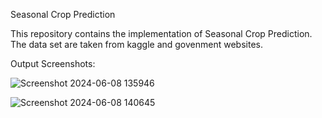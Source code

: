 Seasonal Crop Prediction

This repository contains the implementation of Seasonal Crop Prediction.
The data set are taken from kaggle and govenment websites.

Output Screenshots:

![Screenshot 2024-06-08 135946](https://github.com/kalleshhu/Seasonal-crop-prediction-using-machine-learning/assets/147905219/5773263d-8285-4c0d-9353-ce16eda0bd01)

![Screenshot 2024-06-08 140645](https://github.com/kalleshhu/Seasonal-crop-prediction-using-machine-learning/assets/147905219/65e1cec7-45b4-4e83-848f-1da83bc19a4e)

